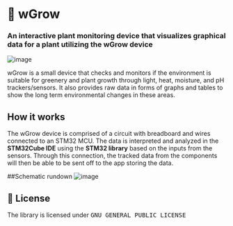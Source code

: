 #  🌿 wGrow
### An interactive plant monitoring device that visualizes graphical data for a plant utilizing the wGrow device

![image](https://user-images.githubusercontent.com/56651128/212202379-d5ec1281-7d4e-4622-bd0b-9eabdc2eb280.png)


wGrow is a small device that checks and monitors if the environment is suitable for greenery and plant growth through light, heat, moisture, and pH trackers/sensors. It also provides raw data in forms of graphs and tables to show the long term environmental changes in these areas. 

## How it works
The wGrow device is comprised of a circuit with breadboard and wires connected to an STM32 MCU. The data is interpreted and analyzed in the **STM32Cube IDE** using the **STM32 library** based on the inputs from the sensors. Through this connection, the tracked data from the components will then be able to be sent off to the app storing the data. 

##Schematic rundown
![image](https://user-images.githubusercontent.com/56651128/212202739-faa38f4b-5204-45ca-b54b-09f408b1a0d3.png)

## :scroll: License
The library is licensed under <kbd>GNU GENERAL PUBLIC LICENSE</kbd>
